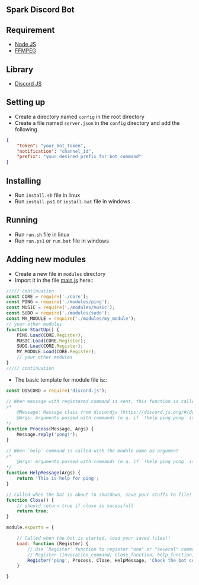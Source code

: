 ## Spark Discord Bot

## Requirement
- [Node JS](https://nodejs.org/en/)
- [FFMPEG](https://www.ffmpeg.org/)

## Library
- [Discord JS](https://discord.js.org/)

## Setting up

- Create a directory named `config` in the root directory
- Create a file named `server.json` in the `config` directory and add the following
```json
{
    "token": "your_bot_token",
    "notification": "channel_id",
    "prefix": "your_desired_prefix_for_bot_command"
}
```


## Installing
- Run `install.sh` file in linux
- Run `install.ps1` or `install.bat` file in windows

## Running
- Run `run.sh` file in linux
- Run `run.ps1` or `run.bat` file in windows


## Adding new modules
- Create a new file in `modules` directory
- Import it in the file [main.js](./main.js) here::
```js
///// continuation
const CORE = require('./core');
const PING = require('./modules/ping');
const MUSIC = require('./modules/music');
const SUDO = require('./modules/sudo');
const MY_MODULE = require('./modules/my_module');
// your other modules
function StartUp() {
    PING.Load(CORE.Register);
    MUSIC.Load(CORE.Register);
    SUDO.Load(CORE.Register);
    MY_MODULE.Load(CORE.Register);
    // your other modules
}
///// continuation
```
- The basic template for module file is::
```js
const DISCORD = require('discord.js');

// When message with registered command is sent, this function is called
/*
    @Message: Message class from discordjs (https://discord.js.org/#/docs/main/stable/class/Message)
    @Args: Arguments passed with commands (e.g. if `!help ping pong` is sent, @Args is ['help', 'ping' , 'pong'])
*/
function Process(Message, Args) {
    Message.reply('pong!');
}

// When `help` command is called with the module name as argument
/*
    @Args: Arguments passed with commands (e.g. if `!help ping pong` is sent, @Args is ['help', 'ping' , 'pong'])
*/
function HelpMessage(Args) {
    return 'This is help for ping';
}

// Called when the bot is about to shutdown, save your stuffs to file!!
function Close() {
    // should return true if close is sucessfull
    return true;
}

module.exports = {

    // Called when the bot is started, load your saved files!!
    Load: function (Register) {
        // Use `Register` function to register "one" or "several" commands
        // Register (invocation_command, close_function, help_function, command_description)
        Register('ping', Process, Close, HelpMessage, 'Check the bot connection');
    }

}
```